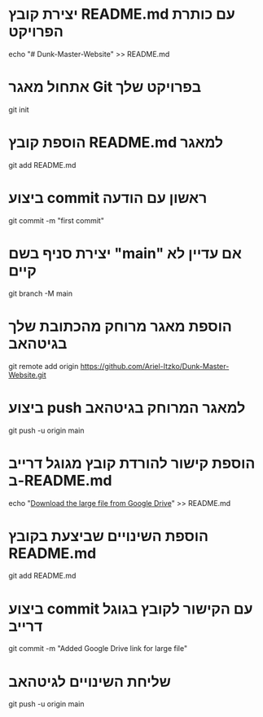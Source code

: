 # יצירת קובץ README.md עם כותרת הפרויקט
echo "# Dunk-Master-Website" >> README.md

# אתחול מאגר Git בפרויקט שלך
git init

# הוספת קובץ README.md למאגר
git add README.md

# ביצוע commit ראשון עם הודעה
git commit -m "first commit"

# יצירת סניף בשם "main" אם עדיין לא קיים
git branch -M main

# הוספת מאגר מרוחק מהכתובת שלך בגיטהאב
git remote add origin https://github.com/Ariel-Itzko/Dunk-Master-Website.git

# ביצוע push למאגר המרוחק בגיטהאב
git push -u origin main

# הוספת קישור להורדת קובץ מגוגל דרייב ב-README.md
echo "[Download the large file from Google Drive](https://drive.google.com/file/d/1mKHmMaLUqitNnUhAFQ1Cn_JyDi5URoCy/view?usp=drive_link)" >> README.md

# הוספת השינויים שביצעת בקובץ README.md
git add README.md

# ביצוע commit עם הקישור לקובץ בגוגל דרייב
git commit -m "Added Google Drive link for large file"

# שליחת השינויים לגיטהאב
git push -u origin main
